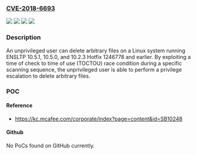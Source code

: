 ### [CVE-2018-6693](https://cve.mitre.org/cgi-bin/cvename.cgi?name=CVE-2018-6693)
![](https://img.shields.io/static/v1?label=Product&message=%20Endpoint%20Security%20for%20Linux%20Threat%20Prevention%20(ENSLTP)&color=blue)
![](https://img.shields.io/static/v1?label=Version&message=10.5.010.5.0%20&color=brighgreen)
![](https://img.shields.io/static/v1?label=Vulnerability&message=Privilege%20Escalation%20(CWE-274)&color=brighgreen)
![](https://img.shields.io/static/v1?label=Vulnerability&message=Race%20Condition%20Enabling%20Link%20Following%20(CWE-363)&color=brighgreen)

### Description

An unprivileged user can delete arbitrary files on a Linux system running ENSLTP 10.5.1, 10.5.0, and 10.2.3 Hotfix 1246778 and earlier. By exploiting a time of check to time of use (TOCTOU) race condition during a specific scanning sequence, the unprivileged user is able to perform a privilege escalation to delete arbitrary files.

### POC

#### Reference
- https://kc.mcafee.com/corporate/index?page=content&id=SB10248

#### Github
No PoCs found on GitHub currently.

